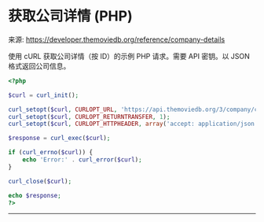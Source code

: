 # 获取公司详情 (PHP)

来源: https://developer.themoviedb.org/reference/company-details

使用 cURL 获取公司详情（按 ID）的示例 PHP 请求。需要 API 密钥。以 JSON 格式返回公司信息。

```php
<?php

$curl = curl_init();

curl_setopt($curl, CURLOPT_URL, 'https://api.themoviedb.org/3/company/company_id');
curl_setopt($curl, CURLOPT_RETURNTRANSFER, 1);
curl_setopt($curl, CURLOPT_HTTPHEADER, array('accept: application/json'));

$response = curl_exec($curl);

if (curl_errno($curl)) {
    echo 'Error:' . curl_error($curl);
}

curl_close($curl);

echo $response;
?>
```

--------------------------------
